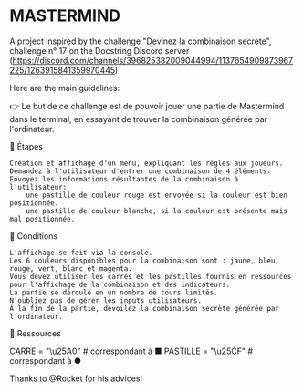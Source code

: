 # MASTERMIND
A project inspired by the challenge "Devinez la combinaison secrète", challenge n° 17 on the Docstring Discord server
(https://discord.com/channels/396825382009044994/1137654909873967225/1263915841359970445)

Here are the main guidelines:

👉 Le but de ce challenge est de pouvoir jouer une partie de Mastermind dans le terminal, en essayant de trouver la combinaison générée par l'ordinateur.

🔹 Étapes

    Création et affichage d'un menu, expliquant les règles aux joueurs.
    Demandez à l'utilisateur d'entrer une combinaison de 4 éléments.
    Envoyez les informations résultantes de la combinaison à l'utilisateur:
        une pastille de couleur rouge est envoyée si la couleur est bien positionnée.
        une pastille de couleur blanche, si la couleur est présente mais mal positionnée.


🔹 Conditions

    L'affichage se fait via la console.
    Les 6 couleurs disponibles pour la combinaison sont : jaune, bleu, rouge, vert, blanc et magenta.
    Vous devez utiliser les carrés et les pastilles fournis en ressources pour l'affichage de la combinaison et des indicateurs.
    La partie se déroule en un nombre de tours limités.
    N'oubliez pas de gérer les inputs utilisateurs.
    À la fin de la partie, dévoilez la combinaison secrète générée par l'ordinateur.


🔹 Ressources

CARRE = "\u25A0" # correspondant à ■
PASTILLE = "\u25CF" # correspondant à ●


Thanks to @Rocket for his advices!
